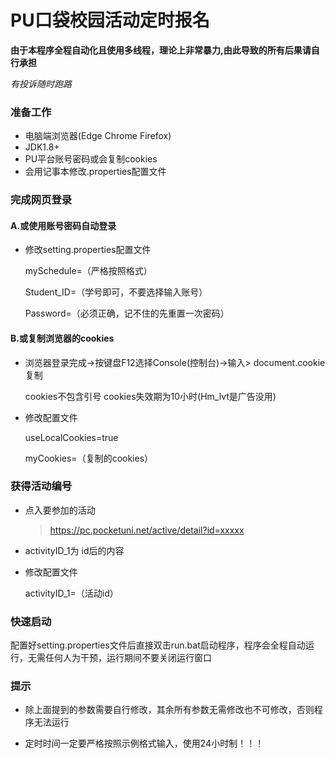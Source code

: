 # PU口袋校园活动定时报名

**由于本程序全程自动化且使用多线程，理论上非常暴力,由此导致的所有后果请自行承担**

*有投诉随时跑路*

### 准备工作

- 电脑端浏览器(Edge Chrome Firefox)
- JDK1.8+
- PU平台账号密码或会复制cookies
- 会用记事本修改.properties配置文件

### 完成网页登录

#### A.或使用账号密码自动登录

- 修改setting.properties配置文件
  
  mySchedule=（严格按照格式）
  
  Student_ID=（学号即可，不要选择输入账号）
  
  Password=（必须正确，记不住的先重置一次密码）

#### B.或复制浏览器的cookies

- 浏览器登录完成->按键盘F12选择Console(控制台)->输入> document.cookie复制
  
  cookies不包含引号 cookies失效期为10小时(Hm_lvt是广告没用)

- 修改配置文件
  
  useLocalCookies=true
  
  myCookies=（复制的cookies）

### 获得活动编号

- 点入要参加的活动
  
  > https://pc.pocketuni.net/active/detail?id=xxxxx

- activityID_1为 id后的内容

- 修改配置文件
  
  activityID_1=（活动id）

### 快速启动

配置好setting.properties文件后直接双击run.bat启动程序，程序会全程自动运行，无需任何人为干预，运行期间不要关闭运行窗口

### 提示

- 除上面提到的参数需要自行修改，其余所有参数无需修改也不可修改，否则程序无法运行

- 定时时间一定要严格按照示例格式输入，使用24小时制！！！
